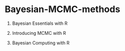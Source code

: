 # Bayesian-MCMC-methods

1. Bayesian Essentials with R



2. Introducing MCMC with R




3. Bayesian Computing with R



